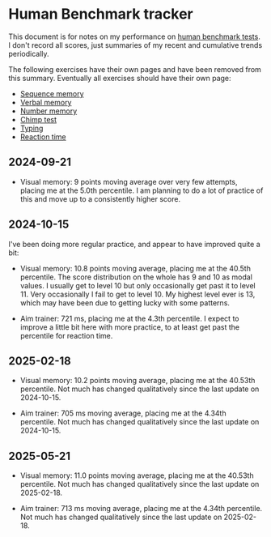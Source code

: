 # Human Benchmark tracker

This document is for notes on my performance on [human benchmark
tests](https://humanbenchmark.com/). I don't record all scores, just
summaries of my recent and cumulative trends periodically.

The following exercises have their own pages and have been removed
from this summary. Eventually all exercises should have their own
page:

* [Sequence memory](human-bechmark-sequence-memory-exercise-with-history.md)
* [Verbal memory](human-benchmark-verbal-memory-exercise-with-history.md)
* [Number memory](human-benchmark-number-memory-exercise-with-history.md)
* [Chimp test](human-benchmark-chimp-test-exercise-with-history.md)
* [Typing](human-benchmark-typing-exercise-with-history.md)
* [Reaction time](human-benchmark-reaction-time-exercise-with-history.md)

## 2024-09-21

* Visual memory: 9 points moving average over very few attempts,
  placing me at the 5.0th percentile. I am planning to do a lot of
  practice of this and move up to a consistently higher score.

## 2024-10-15

I've been doing more regular practice, and appear to have improved
quite a bit:

* Visual memory: 10.8 points moving average, placing me at the 40.5th
  percentile. The score distribution on the whole has 9 and 10 as
  modal values. I usually get to level 10 but only occasionally get
  past it to level 11. Very occasionally I fail to get to level 10. My
  highest level ever is 13, which may have been due to getting lucky
  with some patterns.

* Aim trainer: 721 ms, placing me at the 4.3th percentile. I expect to
  improve a little bit here with more practice, to at least get past
  the percentile for reaction time.

## 2025-02-18

* Visual memory: 10.2 points moving average, placing me at the 40.53th
  percentile. Not much has changed qualitatively since the last update
  on 2024-10-15.

* Aim trainer: 705 ms moving average, placing me at the 4.34th
  percentile. Not much has changed qualitatively since the last update
  on 2024-10-15.

## 2025-05-21

* Visual memory: 11.0 points moving average, placing me at the 40.53th
  percentile. Not much has changed qualitatively since the last update
  on 2025-02-18.

* Aim trainer: 713 ms moving average, placing me at the 4.34th
  percentile. Not much has changed qualitatively since the last update
  on 2025-02-18.
